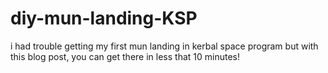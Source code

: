 # diy-mun-landing-KSP
i had trouble getting my first mun landing in kerbal space program but with this blog post, you can get there in less that 10 minutes!
